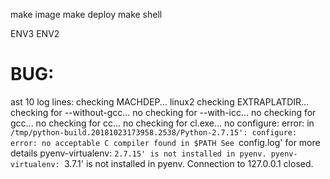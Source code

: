 make image
make deploy
make shell

ENV3
ENV2

# BUG:


ast 10 log lines:
checking MACHDEP... linux2
checking EXTRAPLATDIR... 
checking for --without-gcc... no
checking for --with-icc... no
checking for gcc... no
checking for cc... no
checking for cl.exe... no
configure: error: in `/tmp/python-build.20181023173958.2538/Python-2.7.15':
configure: error: no acceptable C compiler found in $PATH
See `config.log' for more details
pyenv-virtualenv: `2.7.15' is not installed in pyenv.
pyenv-virtualenv: `3.7.1' is not installed in pyenv.
Connection to 127.0.0.1 closed.


